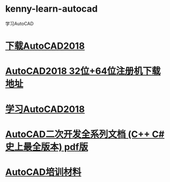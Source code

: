 # kenny-learn-autocad
学习AutoCAD
# <a href="https://soft.xitongxz.net/201910/AutoCAD2018x64_XiTongZhiJia.zip">下载AutoCAD2018</a>
# <a href="https://aiweibk.pipipan.com/dir/12480284-30147620-e12435/">AutoCAD2018 32位+64位注册机下载地址</a>
# <a href="https://github.com/1509239073/AutoCAD2018">学习AutoCAD2018</a>
# <a href="https://www.jb51.net/books/590416.html#downintro2">AutoCAD二次开发全系列文档 (C++ C#史上最全版本) pdf版</a>
# <a href="https://github.com/ADN-DevTech/AutoCADDotnetTrainingMaterial">AutoCAD培训材料</a>
